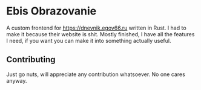 # Ebis Obrazovanie
A custom frontend for https://dnevnik.egov66.ru written in Rust. I had to make it because their website is shit.
Mostly finished, I have all the features I need, if you want you can make it into something actually useful.

## Contributing
Just go nuts, will appreciate any contribution whatsoever. No one cares anyway.
